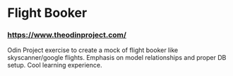 # Flight Booker
### https://www.theodinproject.com/
Odin Project exercise to create a mock of flight booker like skyscanner/google flights.
Emphasis on model relationships and proper DB setup.
Cool learning experience.

